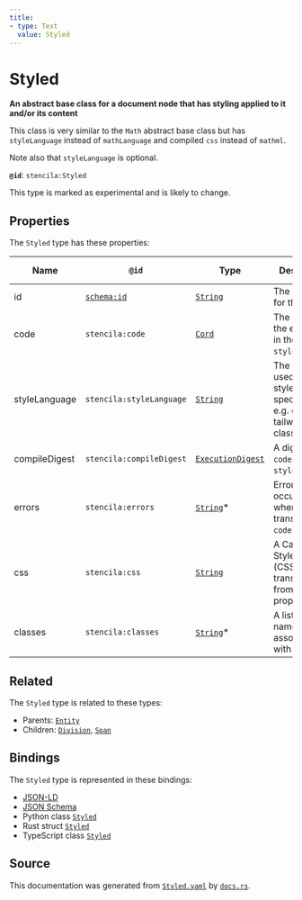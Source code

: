 ```yaml
---
title:
- type: Text
  value: Styled
---
```


# Styled

**An abstract base class for a document node that has styling applied to it and/or its content**

This class is very similar to the `Math` abstract base class but has `styleLanguage` instead
of `mathLanguage` and compiled `css` instead of `mathml`.

Note also that `styleLanguage` is optional.


**`@id`**: `stencila:Styled`

This type is marked as experimental and is likely to change.

## Properties

The `Styled` type has these properties:

| Name          | `@id`                                | Type                                                                                  | Description                                                                | Inherited from                                                      |
| ------------- | ------------------------------------ | ------------------------------------------------------------------------------------- | -------------------------------------------------------------------------- | ------------------------------------------------------------------- |
| id            | [`schema:id`](https://schema.org/id) | [`String`](https://stencila.dev/docs/reference/schema/data/string)                    | The identifier for this item                                               | [`Entity`](https://stencila.dev/docs/reference/schema/other/entity) |
| code          | `stencila:code`                      | [`Cord`](https://stencila.dev/docs/reference/schema/data/cord)                        | The code of the equation in the `styleLanguage`.                           | [`Styled`](https://stencila.dev/docs/reference/schema/style/styled) |
| styleLanguage | `stencila:styleLanguage`             | [`String`](https://stencila.dev/docs/reference/schema/data/string)                    | The language used for the style specification e.g. css, tailwind, classes. | [`Styled`](https://stencila.dev/docs/reference/schema/style/styled) |
| compileDigest | `stencila:compileDigest`             | [`ExecutionDigest`](https://stencila.dev/docs/reference/schema/flow/execution-digest) | A digest of the `code` and `styleLanguage`.                                | [`Styled`](https://stencila.dev/docs/reference/schema/style/styled) |
| errors        | `stencila:errors`                    | [`String`](https://stencila.dev/docs/reference/schema/data/string)*                   | Errors that occurred when transpiling the `code`.                          | [`Styled`](https://stencila.dev/docs/reference/schema/style/styled) |
| css           | `stencila:css`                       | [`String`](https://stencila.dev/docs/reference/schema/data/string)                    | A Cascading Style Sheet (CSS) transpiled from the `code` property.         | [`Styled`](https://stencila.dev/docs/reference/schema/style/styled) |
| classes       | `stencila:classes`                   | [`String`](https://stencila.dev/docs/reference/schema/data/string)*                   | A list of class names associated with the node                             | [`Styled`](https://stencila.dev/docs/reference/schema/style/styled) |

## Related

The `Styled` type is related to these types:

- Parents: [`Entity`](https://stencila.dev/docs/reference/schema/other/entity)
- Children: [`Division`](https://stencila.dev/docs/reference/schema/style/division), [`Span`](https://stencila.dev/docs/reference/schema/style/span)

## Bindings

The `Styled` type is represented in these bindings:

- [JSON-LD](https://stencila.dev/Styled.jsonld)
- [JSON Schema](https://stencila.dev/Styled.schema.json)
- Python class [`Styled`](https://github.com/stencila/stencila/blob/main/python/stencila/types/styled.py)
- Rust struct [`Styled`](https://github.com/stencila/stencila/blob/main/rust/schema/src/types/styled.rs)
- TypeScript class [`Styled`](https://github.com/stencila/stencila/blob/main/typescript/src/types/Styled.ts)

## Source

This documentation was generated from [`Styled.yaml`](https://github.com/stencila/stencila/blob/main/schema/Styled.yaml) by [`docs.rs`](https://github.com/stencila/stencila/blob/main/rust/schema-gen/src/docs.rs).